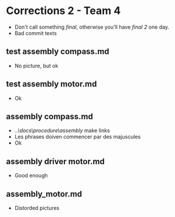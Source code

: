# Corrections 2 - Team 4

- Don't call something _final_, otherwise you'll have _final 2_ one day.
- Bad commit texts


## test assembly compass.md

- No picture, but ok

## test assembly motor.md

- Ok

## assembly compass.md

- _..\docs\procedure\assembly_ make links
- Les phrases doiven commencer par des majuscules
- Ok

## assembly driver motor.md

- Good enough

## assembly_motor.md

- Distorded pictures
